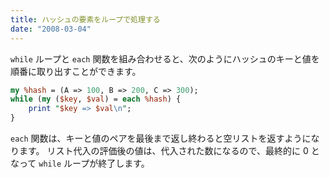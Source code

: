 ```yaml
---
title: ハッシュの要素をループで処理する
date: "2008-03-04"
---
```


`while` ループと `each` 関数を組み合わせると、次のようにハッシュのキーと値を順番に取り出すことができます。

```perl
my %hash = (A => 100, B => 200, C => 300);
while (my ($key, $val) = each %hash) {
    print "$key => $val\n";
}
```

`each` 関数は、キーと値のペアを最後まで返し終わると空リストを返すようになります。
リスト代入の評価後の値は、代入された数になるので、最終的に 0 となって `while` ループが終了します。

